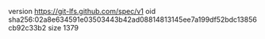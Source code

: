 version https://git-lfs.github.com/spec/v1
oid sha256:02a8e634591e03503443b42ad08814813145ee7a199df52bdc13856cb92c33b2
size 1379
